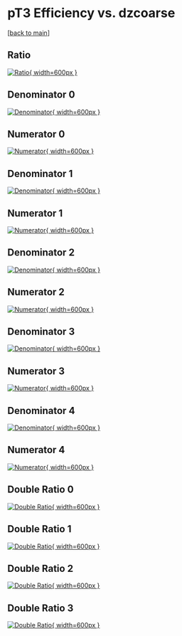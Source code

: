 # pT3 Efficiency vs. dzcoarse

[[back to main](./)]



## Ratio

[![Ratio](../mtv/var/pT3_base_321_0_eff_dzcoarse.png){ width=600px }](../mtv/var/pT3_base_321_0_eff_dzcoarse.pdf)

## Denominator 0

[![Denominator](../mtv/den/pT3_base_321_0_eff_dzcoarse_den0.png){ width=600px }](../mtv/den/pT3_base_321_0_eff_dzcoarse_den0.pdf)

## Numerator 0

[![Numerator](../mtv/num/pT3_base_321_0_eff_dzcoarse_num0.png){ width=600px }](../mtv/num/pT3_base_321_0_eff_dzcoarse_num0.pdf)

## Denominator 1

[![Denominator](../mtv/den/pT3_base_321_0_eff_dzcoarse_den1.png){ width=600px }](../mtv/den/pT3_base_321_0_eff_dzcoarse_den1.pdf)

## Numerator 1

[![Numerator](../mtv/num/pT3_base_321_0_eff_dzcoarse_num1.png){ width=600px }](../mtv/num/pT3_base_321_0_eff_dzcoarse_num1.pdf)

## Denominator 2

[![Denominator](../mtv/den/pT3_base_321_0_eff_dzcoarse_den2.png){ width=600px }](../mtv/den/pT3_base_321_0_eff_dzcoarse_den2.pdf)

## Numerator 2

[![Numerator](../mtv/num/pT3_base_321_0_eff_dzcoarse_num2.png){ width=600px }](../mtv/num/pT3_base_321_0_eff_dzcoarse_num2.pdf)

## Denominator 3

[![Denominator](../mtv/den/pT3_base_321_0_eff_dzcoarse_den3.png){ width=600px }](../mtv/den/pT3_base_321_0_eff_dzcoarse_den3.pdf)

## Numerator 3

[![Numerator](../mtv/num/pT3_base_321_0_eff_dzcoarse_num3.png){ width=600px }](../mtv/num/pT3_base_321_0_eff_dzcoarse_num3.pdf)

## Denominator 4

[![Denominator](../mtv/den/pT3_base_321_0_eff_dzcoarse_den4.png){ width=600px }](../mtv/den/pT3_base_321_0_eff_dzcoarse_den4.pdf)

## Numerator 4

[![Numerator](../mtv/num/pT3_base_321_0_eff_dzcoarse_num4.png){ width=600px }](../mtv/num/pT3_base_321_0_eff_dzcoarse_num4.pdf)

## Double Ratio 0

[![Double Ratio](../mtv/ratio/pT3_base_321_0_eff_dzcoarse_ratio0.png){ width=600px }](../mtv/ratio/pT3_base_321_0_eff_dzcoarse_ratio0.pdf)

## Double Ratio 1

[![Double Ratio](../mtv/ratio/pT3_base_321_0_eff_dzcoarse_ratio1.png){ width=600px }](../mtv/ratio/pT3_base_321_0_eff_dzcoarse_ratio1.pdf)

## Double Ratio 2

[![Double Ratio](../mtv/ratio/pT3_base_321_0_eff_dzcoarse_ratio2.png){ width=600px }](../mtv/ratio/pT3_base_321_0_eff_dzcoarse_ratio2.pdf)

## Double Ratio 3

[![Double Ratio](../mtv/ratio/pT3_base_321_0_eff_dzcoarse_ratio3.png){ width=600px }](../mtv/ratio/pT3_base_321_0_eff_dzcoarse_ratio3.pdf)

